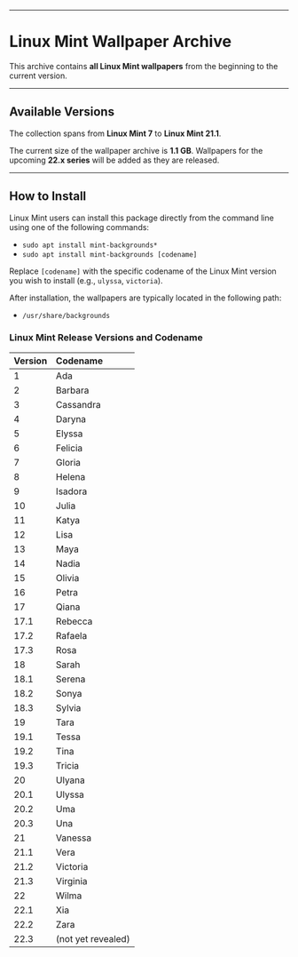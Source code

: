 

***

# Linux Mint Wallpaper Archive

This archive contains **all Linux Mint wallpapers** from the beginning to the current version.

***

## Available Versions

The collection spans from **Linux Mint 7** to **Linux Mint 21.1**.

The current size of the wallpaper archive is **1.1 GB**. Wallpapers for the upcoming **22.x series** will be added as they are released.

***

## How to Install

Linux Mint users can install this package directly from the command line using one of the following commands:

* `sudo apt install mint-backgrounds*`
* `sudo apt install mint-backgrounds [codename]`

Replace `[codename]` with the specific codename of the Linux Mint version you wish to install (e.g., `ulyssa`, `victoria`).

After installation, the wallpapers are typically located in the following path:

* `/usr/share/backgrounds`


### Linux Mint Release Versions and Codename

| Version | Codename |
| :--- | :--- |
| 1 | Ada |
| 2 | Barbara |
| 3 | Cassandra |
| 4 | Daryna |
| 5 | Elyssa |
| 6 | Felicia |
| 7 | Gloria |
| 8 | Helena |
| 9 | Isadora |
| 10 | Julia |
| 11 | Katya |
| 12 | Lisa |
| 13 | Maya |
| 14 | Nadia |
| 15 | Olivia |
| 16 | Petra |
| 17 | Qiana |
| 17.1 | Rebecca |
| 17.2 | Rafaela |
| 17.3 | Rosa |
| 18 | Sarah |
| 18.1 | Serena |
| 18.2 | Sonya |
| 18.3 | Sylvia |
| 19 | Tara |
| 19.1 | Tessa |
| 19.2 | Tina |
| 19.3 | Tricia |
| 20 | Ulyana |
| 20.1 | Ulyssa |
| 20.2 | Uma |
| 20.3 | Una |
| 21 | Vanessa |
| 21.1 | Vera |
| 21.2 | Victoria |
| 21.3 | Virginia |
| 22 | Wilma |
| 22.1 | Xia |
| 22.2 | Zara |
| 22.3 | (not yet revealed) |
